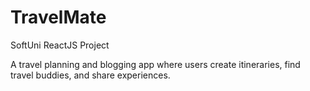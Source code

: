 # TravelMate
SoftUni ReactJS Project

A travel planning and blogging app where users create itineraries, find travel buddies, and share experiences.

